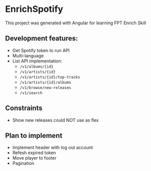 # EnrichSpotify

This project was generated with Angular for learning FPT Enrich Skill 

## Development features:

- Get Spotify token to run API
- Multi-language
- List API implementation:
  - `/v1/albums/{id}`
  - `/v1/artists/{id}`
  - `/v1/artists/{id}/top-tracks`
  - `/v1/artists/{id}/albums`
  - `/v1/browse/new-releases`
  - `/v1/search`
## Constraints

- Show new releases could NOT use as flex

## Plan to implement

- Implement header with log out account
- Refesh expired token
- Move player to footer
- Pagination


